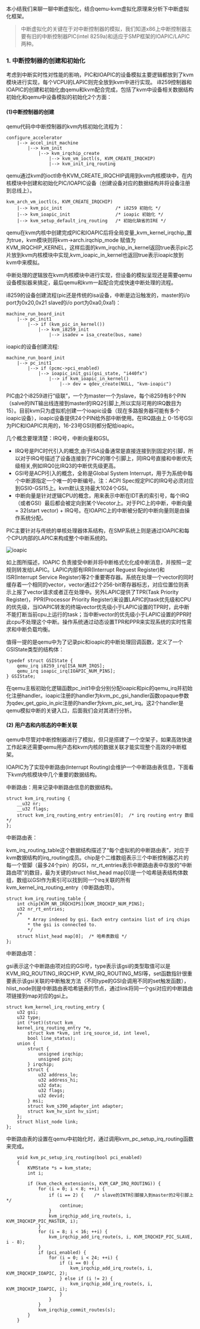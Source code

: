 本小结我们来聊一聊中断虚拟化，结合qemu-kvm虚拟化原理来分析下中断虚拟化框架。

> 中断虚拟化的关键在于对中断控制器的模拟，我们知道x86上中断控制器主要有旧的中断控制器PIC\(intel 8259a\)和适应于SMP框架的IOAPIC/LAPIC两种。

### 1. 中断控制器的创建和初始化

考虑到中断实时性对性能的影响，PIC和IOAPIC的设备模拟主要逻辑都放到了kvm模块进行实现，每个VCPU的LAPIC则完全放到kvm中进行实现。 i8259控制器和IOAPIC的创建和初始化由qemu和kvm配合完成，包括了kvm中设备相关数据结构初始化和qemu中设备模拟的初始化2个方面：

#### \(1\)中断控制器的创建

qemu代码中中断控制器的kvm内核初始化流程为：

```
configure_accelerator
    |--> accel_init_machine
        |--> kvm_init
            |--> kvm_irqchip_create
                |--> kvm_vm_ioctl(s, KVM_CREATE_IRQCHIP)
                |--> kvm_init_irq_routing
```

qemu通过kvm的ioctl命令KVM\_CREATE\_IRQCHIP调用到kvm内核模块中，在内核模块中创建和初始化PIC/IOAPIC设备（创建设备对应的数据结构并将设备注册到总线上）。

```
kvm_arch_vm_ioctl(s, KVM_CREATE_IRQCHIP)
    |--> kvm_pic_init                    /* i8259 初始化 */
    |--> kvm_ioapic_init                 /* ioapic 初始化 */
    |--> kvm_setup_default_irq_routing   /* 初始化缺省的IRE */
```

qemu在kvm内核中创建完成PIC和IOAPIC后将全局变量_kvm\_kernel\_irqchip_置为true，kvm模块则将kvm-&gt;arch.irqchip\_mode 赋值为 KVM\_IRQCHIP\_KERNEL，这样后面的kvm\_irqchip\_in\_kernel返回true表示pic芯片放到kvm内核模块中实现,kvm\_ioapic\_in\_kernel也返回true表示ioapic放到kvm中来模拟。

中断处理的逻辑放在kvm内核模块中进行实现，但设备的模拟呈现还是需要qemu设备模拟器来搞定，最后qemu和kvm一起配合完成快速中断处理的流程。

i8259的设备创建流程\(pic还是传统的isa设备，中断是边沿触发的，master的i/o port为0x20,0x21 slave的i/o port为0xa0,0xa1\)：

```
machine_run_board_init
    |--> pc_init1
        |--> if (kvm_pic_in_kernel())
            |--> kvm_i8259_init
                |--> isadev = isa_create(bus, name)
```

ioapic的设备创建流程:

```
machine_run_board_init
    |--> pc_init1
        |--> if (pcmc->pci_enabled)
            |--> ioapic_init_gsi(gsi_state, "i440fx")
                |--> if kvm_ioapic_in_kernel()
                    |--> dev = qdev_create(NULL, "kvm-ioapic")
```

PIC由2个i8259进行“级联”，一个为master一个为slave，每个i8259有8个PIN（salve的INT输出线连接到master的IRQ2引脚上,所以实际可用的IRQ数目为15）。目前kvm只为虚拟机创建一个ioapic设备（现在多路服务器可能有多个ioapic设备），ioapic设备提供24个PIN给外部中断使用。在IRQ路由上 0-15号GSI为PIC和IOAPIC共用的，16-23号GSI则都分配给ioapic。

几个概念要理清楚：IRQ号，中断向量和GSI。

* IRQ号是PIC时代引入的概念,由于ISA设备通常是直接连接到到固定的引脚，所以对于IRQ号描述了设备连接到了PIC的哪个引脚上，同IRQ号直接和中断优先级相关,例如IRQ0比IRQ3的中断优先级更高。
* GSI号是ACPI引入的概念，全称是Global System Interrupt，用于为系统中每个中断源指定一个唯一的中断编号。注：ACPI Spec规定PIC的IRQ号必须对应到GSI0-GSI15上。kvm默认支持最大1024个GSI。
* 中断向量是针对逻辑CPU的概念，用来表示中断在IDT表的索引号，每个IRQ（或者GSI）最后都会被定向到某个Vecotor上。对于PIC上的中断，中断向量 = 32\(start vector\) + IRQ号。在IOAPIC上的中断被分配的中断向量则是由操作系统分配。

PIC主要针对与传统的单核处理器体系结构，在SMP系统上则是通过IOAPIC和每个CPU内部的LAPIC来构成整个中断系统的。

![](https://kernelgo.org/images/ioapic.png "ioapic")

如上图所描述，IOAPIC 负责接受中断并将中断格式化化成中断消息，并按照一定规则转发给LAPIC。LAPIC内部有IRR\(Interrupt Reguest Register\)和ISR\(Interrupt Service Register\)等2个重要寄存器。系统在处理一个vector的同时缓存着一个相同的vector，vector通过2个256-bit寄存器标志，对应位置位则表示上报了vector请求或者正在处理中。另外LAPIC提供了TPR\(Task Priority Register\)，PPR\(Processor Priority Register\)来设置LAPIC的task优先级和CPU的优先级，当IOAPIC转发的终端vector优先级小于LAPIC设置的TPR时，此中断不能打断当前cpu上运行的task；当中断vector的优先级小于LAPIC设置的PPR时此cpu不处理这个中断。操作系统通过动态设置TPR和PPR来实现系统的实时性需求和中断负载均衡。

值得一提的是qemu中为了记录pic和ioapic的中断处理回调函数，定义了一个GSIState类型的结构体：

```
typedef struct GSIState {
    qemu_irq i8259_irq[ISA_NUM_IRQS];
    qemu_irq ioapic_irq[IOAPIC_NUM_PINS];
} GSIState;
```

在qemu主板初始化逻辑函数pc\_init1中会分别分配ioapic和pic的qemu\_irq并初始化注册handler。ioapic注册的handler为kvm\_pc\_gsi\_handler函数opaque参数为qdev\_get\_gpio\_in,pic注册的handler为kvm\_pic\_set\_irq。这2个handler是qemu模拟中断的关键入口，后面我们会对其进行分析。

#### \(2\) 用户态和内核态的中断关联

qemu中尽管对中断控制器进行了模拟，但只是搭建了一个空架子，如果高效快速工作起来还需要qemu用户态和kvm内核的数据关联才能实现整个高效的中断框架。

IOAPIC为了实现中断路由\(Interrupt Routing\)会维护一个中断路由表信息，下面看下kvm内核模块中几个重要的数据结构。

中断路由：用来记录中断路由信息的数据结构。

```
struct kvm_irq_routing {
    __u32 nr;
    __u32 flags;
    struct kvm_irq_routing_entry entries[0];  /* irq routing entry 数组 */
};
```

中断路由表：

kvm\_irq\_routing\_table这个数据结构描述了“每个虚拟机的中断路由表”，对应于kvm数据结构的irq\_routing成员。chip是个二维数组表示三个中断控制器芯片的每一个管脚（最多24个pin）的GSI，nr\_rt\_entries表示中断路由表中存放的“中断路由项”的数目，最为关键的struct hlist\_head map\[0\]是一个哈希链表结构体数组，数组以GSI作为索引可以找到同一个irq关联的所有kvm\_kernel\_irq\_routing\_entry（中断路由项）。

```
struct kvm_irq_routing_table {
    int chip[KVM_NR_IRQCHIPS][KVM_IRQCHIP_NUM_PINS];
    u32 nr_rt_entries;
    /*
        * Array indexed by gsi. Each entry contains list of irq chips
        * the gsi is connected to.
        */
    struct hlist_head map[0];  /* 哈希表数组 */
};
```

中断路由项：

gsi表示这个中断路由项对应的GSI号，type表示该gsi的类型取值可以是 KVM\_IRQ\_ROUTING\_IRQCHIP, KVM\_IRQ\_ROUTING\_MSI等，set函数指针很重要表示该gsi关联的中断触发方法（不同type的GSI会调用不同的set触发函数），hlist\_node则是中断路由表哈希链表的节点，通过link将同一个gsi对应的中断路由项链接到map对应的gsi上。

```
struct kvm_kernel_irq_routing_entry {
    u32 gsi;
    u32 type;
    int (*set)(struct kvm_
    kernel_irq_routing_entry *e,
        struct kvm *kvm, int irq_source_id, int level,
        bool line_status);
    union {
        struct {
            unsigned irqchip;
            unsigned pin;
        } irqchip;
        struct {
            u32 address_lo;
            u32 address_hi;
            u32 data;
            u32 flags;
            u32 devid;
        } msi;
        struct kvm_s390_adapter_int adapter;
        struct kvm_hv_sint hv_sint;
    };
    struct hlist_node link;
};
```

中断路由表的设置在qemu中初始化时，通过调用kvm\_pc\_setup\_irq\_routing函数来完成。

```
    void kvm_pc_setup_irq_routing(bool pci_enabled)
    {
        KVMState *s = kvm_state;
        int i;

        if (kvm_check_extension(s, KVM_CAP_IRQ_ROUTING)) {
            for (i = 0; i < 8; ++i) {
                if (i == 2) {    /* slave的INTR引脚接入到master的2号引脚上 */
                    continue;
                }
                kvm_irqchip_add_irq_route(s, i, KVM_IRQCHIP_PIC_MASTER, i);
            }
            for (i = 8; i < 16; ++i) {
                kvm_irqchip_add_irq_route(s, i, KVM_IRQCHIP_PIC_SLAVE, i - 8);
            }
            if (pci_enabled) {
                for (i = 0; i < 24; ++i) {
                    if (i == 0) {
                        kvm_irqchip_add_irq_route(s, i, KVM_IRQCHIP_IOAPIC, 2);
                    } else if (i != 2) {
                        kvm_irqchip_add_irq_route(s, i, KVM_IRQCHIP_IOAPIC, i);
                    }
                }
            }
            kvm_irqchip_commit_routes(s);
        }
    }
```



